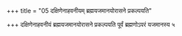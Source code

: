 +++
title = "05 दक्षिणेनाहवनीयम् ब्रह्मयजमानयोरासने प्रकल्पयति"

+++
दक्षिणेनाहवनीयं ब्रह्मयजमानयोरासने प्रकल्पयति पूर्वं ब्रह्मणोऽपरं यजमानस्य ५